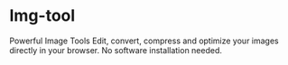# Img-tool
Powerful Image Tools Edit, convert, compress and optimize your images directly in your browser. No software installation needed.
